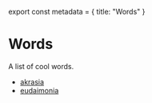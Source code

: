 export const metadata = {
title: "Words"
}


# Words

A list of cool words.

-   [akrasia](https://en.wikipedia.org/wiki/Akrasia)
-   [eudaimonia](https://en.wikipedia.org/wiki/Eudaimonia)

